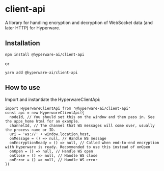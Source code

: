 # client-api

A library for handling encryption and decryption of WebSocket data (and later HTTP) for Hyperware.

## Installation

```
npm install @hyperware-ai/client-api
```
or
```
yarn add @hyperware-ai/client-api
```

## How to use

Import and instantiate the HyperwareClientApi:

```
import HyperwareClientApi from '@hyperware-ai/client-api'
const api = new HyperwareClientApi({
  nodeId, // You should set this on the window and then pass in. See the apps_home html for an example.
  channelId, // The channel that WS messages will come over, usually the process name or ID.
  uri = 'ws://' + window.location.host,
  onMessage = () => null, // Handle WS message
  onEncryptionReady = () => null, // Called when end-to-end encryption with Hyperware is ready. Recommended to use this instead of onOpen
  onOpen = () => null, // Handle WS open
  onClose = () => null, // Handle WS close
  onError = () => null, // Handle WS error
})
```
